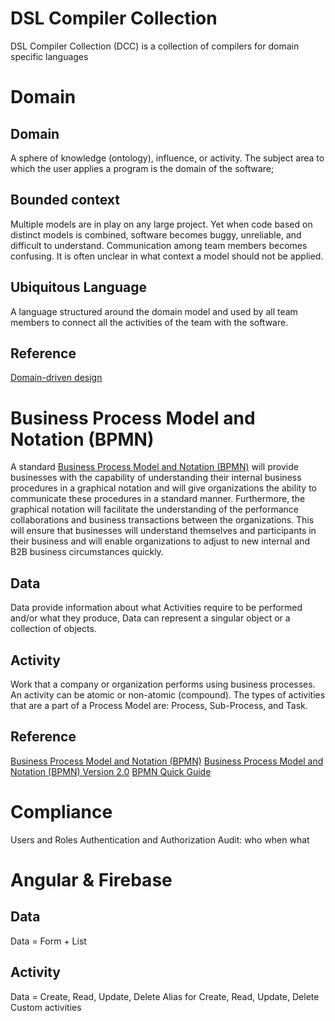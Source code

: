 # DSL Compiler Collection
DSL Compiler Collection (DCC) is a collection of compilers for domain specific languages

# Domain

## Domain
A sphere of knowledge (ontology), influence, or activity. The subject area to which the user applies a program is the domain of the software;

## Bounded context
Multiple models are in play on any large project. Yet when code based on distinct models is combined, software becomes buggy, unreliable, and difficult to understand. Communication among team members becomes confusing. It is often unclear in what context a model should not be applied.

## Ubiquitous Language
A language structured around the domain model and used by all team members to connect all the activities of the team with the software.

## Reference
[Domain-driven design](https://en.wikipedia.org/wiki/Domain-driven_design)

# Business Process Model and Notation (BPMN)
A standard [Business Process Model and Notation (BPMN)](http://www.bpmn.org/) will provide businesses with the capability of understanding their internal business procedures in a graphical notation and will give organizations the ability to communicate these procedures in a standard manner. Furthermore, the graphical notation will facilitate the understanding of the performance collaborations and business transactions between the organizations. This will ensure that businesses will understand themselves and participants in their business and will enable organizations to adjust to new internal and B2B business circumstances quickly.

## Data 
Data provide information about what Activities require to be performed and/or what they produce, Data can represent a singular object or a collection of objects.

## Activity
Work that a company or organization performs using business processes. An activity can be atomic or non-atomic (compound). The types of activities that are a part of a Process Model are: Process, Sub-Process, and Task.

## Reference
[Business Process Model and Notation (BPMN)](http://www.bpmn.org/)
[Business Process Model and Notation (BPMN) Version 2.0](https://www.omg.org/spec/BPMN/2.0/PDF)
[BPMN Quick Guide](https://www.bpmnquickguide.com/)

# Compliance

Users and Roles
Authentication and Authorization
Audit: who when what

# Angular & Firebase

## Data
Data = Form + List

## Activity
Data = Create, Read, Update, Delete
Alias for Create, Read, Update, Delete
Custom activities



